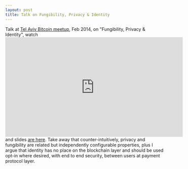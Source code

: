```yaml
---
layout: post
title: Talk on Fungibility, Privacy & Identity
---
```


Talk at [Tel Aviv Bitcoin meetup](https://www.meetup.com/bitcoin-il/), Feb 2014, on "Fungibility, Privacy & Identity", watch <iframe width="560" height="315" src="https://www.youtube.com/embed/3dAdI3Gzodo" frameborder="0" allowfullscreen> </iframe> and slides [are here]({{site.url}}/files/fungibility.pdf). 
Take away that counter-intuitively, privacy and fungibility are related but independently configurable properties, plus I argue that identity has no place on the blockchain layer and should be used opt-in where desired, with end to end security, between users at payment protocol layer.
